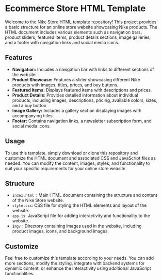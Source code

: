 # Ecommerce Store HTML Template
Welcome to the Nike Store HTML template repository! This project provides a basic structure for an online store website showcasing Nike products. The HTML document includes various elements such as navigation bars, product sliders, featured items, product details sections, image galleries, and a footer with navigation links and social media icons.

## Features
- **Navigation:** Includes a navigation bar with links to different sections of the website.
- **Product Showcase:** Features a slider showcasing different Nike products with images, titles, prices, and buy buttons.
- **Featured Items:** Displays featured items with descriptions and prices.
- **Product Details:** Provides detailed information about individual products, including images, descriptions, pricing, available colors, sizes, and a buy button.
- **Image Gallery:** Includes a gallery section displaying images with accompanying titles.
- **Footer:** Contains navigation links, a newsletter subscription form, and social media icons.

## Usage
To use this template, 
simply download or clone this repository and customize the HTML document and associated CSS and JavaScript files as needed. You can modify the content, images, styles, and functionality to suit your specific requirements for your online store website.

## Structure
- `index.html `: Main HTML document containing the structure and content of the Nike Store website.
- `style.css`: CSS file for styling the HTML elements and layout of the website.
- `app.js`: JavaScript file for adding interactivity and functionality to the website.
- `img/`  : Directory containing images used in the website, including product images, icons, and background images.

## Customize
Feel free to customize this template according to your needs. You can add more sections, modify the styling, integrate with backend systems for dynamic content, or enhance the interactivity using additional JavaScript functionalities.
